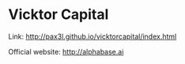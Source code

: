 # Vicktor Capital
Link: http://pax3l.github.io/vicktorcapital/index.html

Official website: http://alphabase.ai
